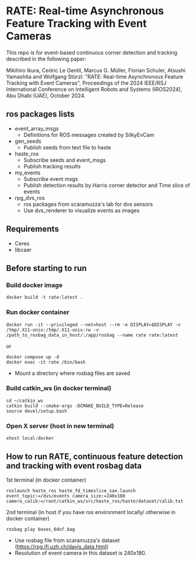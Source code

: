 # RATE: Real-time Asynchronous Feature Tracking with Event Cameras

This repo is for event-based continuous corner detection and tracking described in the following paper:

Mikihiro Ikura, Cedric Le Gentil, Marcus G. Müller, Florian Schuler, Atsushi Yamashita and Wolfgang Stürzl: "RATE: Real-time Asynchronous Feature Tracking with Event Cameras", Proceedings of the 2024 IEEE/RSJ International Conference on Intelligent Robots and Systems (IROS2024), Abu Dhabi (UAE), October 2024.

## ros packages lists
- event_array_msgs
  - Definitions for ROS messages created by SilkyEvCam
- gen_seeds
  - Publish seeds from text file to haste
- haste_ros
  - Subscribe seeds and event_msgs
  - Publish tracking results
- my_events
  - Subscribe event msgs
  - Publish detection results by Harris corner detector and Time slice of events
- rpg_dvs_ros
  - ros packages from scaramuzza's lab for dvs sensors
  - Use dvs_renderer to visualize events as images
## Requirements
- Ceres
- libcaer

## Before starting to run
### Build docker image
```
docker build -t rate:latest .
```

### Run docker container
```
docker run -it --privileged --net=host --rm -e DISPLAY=$DISPLAY -v /tmp/.X11-unix:/tmp/.X11-unix:rw -v /path_to_rosbag_data_in_host/:/app/rosbag --name rate rate:latest
```
or
```
docker compose up -d
docker exec -it rate /bin/bash
```
- Mount a directory where rosbag files are saved 
### Build catkin_ws (in docker terminal)
```
cd ~/catkin_ws
catkin build --cmake-args -DCMAKE_BUILD_TYPE=Release
source devel/setup.bash
```
### Open X server (host in new terminal)
```
xhost local:docker
```
## How to run RATE, continuous feature detection and tracking with event rosbag data
1st terminal (in docker container)
```
roslaunch haste_ros haste_fd_timeslice_sae.launch event_topic:=/dvs/events camera_size:=240x180 camera_calib:=/root/catkin_ws/src/haste_ros/haste/dataset/calib.txt
```
2nd terminal (in host if you have ros environment locally/ otherwise in docker container)
```
rosbag play boxes_6dof.bag
```
- Use rosbag file from scaramuzza's dataset (https://rpg.ifi.uzh.ch/davis_data.html)
- Resolution of event camera in this dataset is 240x180.
